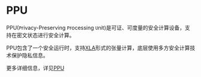 # PPU 

PPU(`P`rivacy-Preserving `P`rocessing `U`nit)是可证、可度量的安全计算设备，支持在密文状态进行安全计算。

PPU包含了一个安全运行时，支持[XLA](https://www.tensorflow.org/xla/operation_semantics?hl=en)形式的张量计算，底层使用多方安全计算技术保护隐私信息。

更多详细信息，详见[PPU](https://ppu.readthedocs.io/)